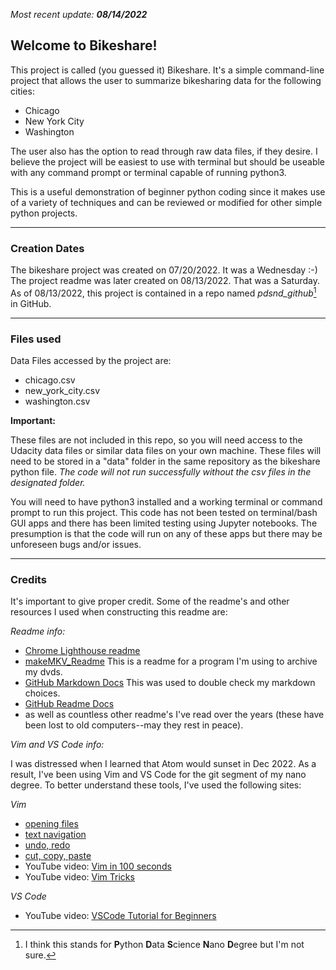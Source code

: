 _Most recent update: **08/14/2022**_

## **Welcome to Bikeshare!**

This project is called (you guessed it) Bikeshare. It's a simple command-line project that allows the user to summarize bikesharing data for the following cities:
* Chicago
* New York City
* Washington

The user also has the option to read through raw data files, if they desire. I believe the project will be easiest to use with terminal but should be useable with any command prompt or terminal capable of running python3.

This is a useful demonstration of beginner python coding since it makes use of a variety of techniques and can be reviewed or modified for other simple python projects. 


--------------
### **Creation Dates**

The bikeshare project was created on 07/20/2022. It was a Wednesday :-)
The project readme was later created on 08/13/2022. That was a Saturday.
As of 08/13/2022, this project is contained in a repo named *pdsnd_github*[^2] in GitHub.


[^2]: I think this stands for **P**ython **D**ata **S**cience **N**ano **D**egree but I'm not sure.

----
### **Files used**
Data Files accessed by the project are: 
- chicago.csv
- new\_york\_city.csv
- washington.csv

**Important:** 

These files are not included in this repo, so you will need access to the Udacity data files or similar data files on your own machine. These files will need to be stored in a "data" folder in the same repository as the bikeshare python file. *The code will not run successfully without the csv files in the designated folder.*

You will need to have python3 installed and a working terminal or command prompt to run this project. 
This code has not been tested on terminal/bash GUI apps and there has been limited testing using Jupyter notebooks. The presumption is that the code will run on any of these apps but there may be unforeseen bugs and/or issues.

----
### **Credits**
It's important to give proper credit. 
Some of the readme's and other resources I used when constructing this readme are:

*Readme info:*
- [Chrome Lighthouse readme](https://github.com/watercress80001/lighthouse/blob/b0a9b0b948c41e57a33575634963a84ede81f631/readme.md)
- [makeMKV\_Readme](/makeMKV_Readme.rtf) This is a readme for a program I'm using to archive my dvds.
- [GitHub Markdown Docs](https://docs.github.com/en/get-started/writing-on-github/getting-started-with-writing-and-formatting-on-github/basic-writing-and-formatting-syntax) This was used to double check my markdown choices.
- [GitHub Readme Docs](https://docs.github.com/en/repositories/managing-your-repositorys-settings-and-features/customizing-your-repository/about-readmes)
- as well as countless other readme's I've read over the years (these have been lost to old computers--may they rest in peace).

*Vim and VS Code info:*

I was distressed when I learned that Atom would sunset in Dec 2022. As a result, I've been using Vim and VS Code for the git segment of my nano degree. To better understand these tools, I've used the following sites:

*Vim*
   
- [opening files](https://blog.confirm.ch/mastering-vim-opening-files/)
- [text navigation](https://www.thegeekstuff.com/2009/03/8-essential-vim-editor-navigation-fundamentals/)
- [undo, redo](https://vim.fandom.com/wiki/Undo_and_Redo)
- [cut, copy, paste](https://linuxize.com/post/how-to-copy-cut-paste-in-vim/)
- YouTube video: [Vim in 100 seconds](https://www.youtube.com/watch?v=-txKSRn0qeA)
- YouTube video: [Vim Tricks](https://www.youtube.com/watch?v=B-EPvfxcgl0) 

*VS Code*

- YouTube video: [VSCode Tutorial for Beginners](https://www.youtube.com/watch?v=ORrELERGIHs)
